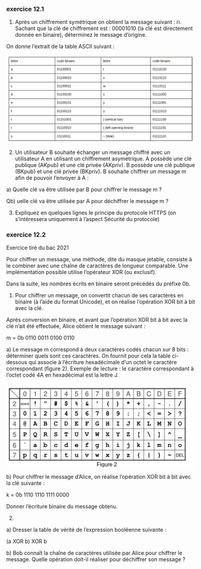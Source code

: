 ### exercice 12.1

1) Après un chiffrement symétrique on obtient la message suivant : ri. Sachant que la clé de chiffrement est : 00001010 (la clé est directement donnée en binaire), déterminez le message d’origine.

On donne l’extrait de la table ASCII suivant :

![](img/c12e_1.png)      

2) Un utilisateur B souhaite échanger un message chiffré avec un utilisateur A en utilisant un chiffrement asymétrique. A possède une clé publique (AKpub) et une clé privée (AKpriv). B possède une clé publique (BKpub) et une clé privée (BKpriv). B souhaite chiffrer un message m afin de pouvoir l’envoyer à A  :

a) Quelle clé va être utilisée par B pour chiffrer le message m ?

Qb) uelle clé va être utilisée par A pour déchiffrer le message m ?

3) Expliquez en  quelques  lignes le principe du protocole HTTPS (on s’intéressera uniquement à l’aspect Sécurité du protocole)

### exercice 12.2
Exercice tiré du bac 2021

Pour chiffrer un message, une méthode, dite du masque jetable, consiste à le combiner avec une chaîne de caractères de longueur comparable.
Une implémentation possible utilise l’opérateur XOR (ou exclusif).

Dans la suite, les nombres écrits en binaire seront précédés du préfixe 0b.

1) Pour chiffrer un message, on convertit chacun de ses caractères en binaire (à l’aide du format Unicode), et on réalise l’opération XOR bit à bit avec la clé.

Après conversion en binaire, et avant que l’opération XOR bit à bit avec la clé n’ait été effectuée, Alice obtient le message suivant :

m = 0b 0110 0011 0100 0110

a) Le message m correspond à deux caractères codés chacun sur 8 bits : déterminer quels sont ces caractères. On fournit pour cela la table ci-dessous qui associe à l’écriture hexadécimale d’un octet le caractère correspondant (figure 2). Exemple de lecture : le caractère correspondant à l’octet codé 4A en hexadécimal est la lettre J.
	
![](img/c12e_2.png)

b) Pour chiffrer le message d’Alice, on réalise l’opération XOR bit à bit avec la clé suivante :
 
k = 0b 1110 1110 1111 0000

Donner l’écriture binaire du message obtenu.

2)

a) Dresser la table de vérité de l’expression booléenne suivante :

(a XOR b) XOR b

b) Bob connaît la chaîne de caractères utilisée par Alice pour chiffrer le message. Quelle opération doit-il réaliser pour déchiffrer son message ?